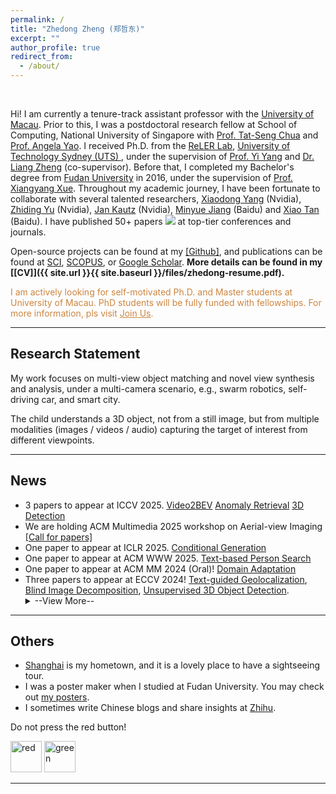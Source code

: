 ```yaml
---
permalink: /
title: "Zhedong Zheng (郑哲东)"
excerpt: ""
author_profile: true
redirect_from: 
  - /about/
---
```


<meta name="description"
  content="Zhedong Zheng is  a tenure-track assistant professor with the University of Macau, specializing in person re-identification (reID). He obtained his Ph.D. from UTS's ReLER Lab, mentored by Prof. Yi Yang and Dr. Liang Zheng. With a strong foundation from Fudan University, he has collaborated with leading experts at Nvidia and Baidu. His focus on reID underscores his dedication to advancing this vital field.">  
<meta name="keywords" content="Zhedong Zheng, Person Re-ID, Object Re-ID, Person Retrieval, Person Search" />
		   
Hi! I am currently a tenure-track assistant professor with the [University of Macau](https://www.fst.um.edu.mo/people/zhedongzheng/). Prior to this, I was a postdoctoral research fellow at School of Computing, National University of Singapore with <a href="https://www.chuatatseng.com">Prof. Tat-Seng Chua</a> and <a href="https://www.comp.nus.edu.sg/~ayao/">Prof. Angela Yao</a>. I received Ph.D. from the <a href="https://reler.net/">ReLER Lab</a>, <a href="https://www.uts.edu.au/">University of Technology Sydney (UTS) </a>, under the supervision of <a href="https://scholar.google.com/citations?user=RMSuNFwAAAAJ">Prof. Yi Yang</a> and <a href="https://zheng-lab.cecs.anu.edu.au/">Dr. Liang Zheng</a> (co-supervisor). 
Before that, I completed my Bachelor's degree from <a href="https://www.fudan.edu.cn">Fudan University</a> in 2016, under the supervision of <a href="https://scholar.google.com.au/citations?user=DTbhX6oAAAAJ&hl=en">Prof. Xiangyang Xue</a>. 
Throughout my academic journey, I have been fortunate to collaborate with several talented researchers, <a href='https://xiaodongyang.org/'>Xiaodong Yang</a> (Nvidia), <a href='https://chrisding.github.io/'>Zhiding Yu</a> (Nvidia), <a href='https://jankautz.com/'>Jan Kautz</a> (Nvidia), <a href='https://github.com/miraclebiu'>Minyue Jiang</a> (Baidu) and <a href='https://scholar.google.com/citations?user=R1rVRUkAAAAJ'>Xiao Tan</a> (Baidu). I have published 50+ papers <a href='https://scholar.google.com/citations?user=XT17oUEAAAAJ'><img src="https://img.shields.io/endpoint?logo=Google%20Scholar&url=https%3A%2F%2Fcdn.jsdelivr.net%2Fgh%2Flayumi%2Flayumi.github.io@google-scholar-stats%2Fgs_data_shieldsio.json&labelColor=f6f6f6&color=9cf&style=flat&label=citations"></a> at top-tier conferences and journals.

Open-source projects can be found at my <a href='https://github.com/layumi'>[Github]</a>, and publications can be found at  [SCI](https://www.webofscience.com/wos/author/record/434956), [SCOPUS](https://www.scopus.com/authid/detail.uri?authorId=57200174037), or [Google Scholar](https://scholar.google.com/citations?hl=en&user=XT17oUEAAAAJ). <strong>More details can be found in my [[CV]]({{ site.url }}{{ site.baseurl }}/files/zhedong-resume.pdf). </strong>

<p style="color: #CD853F;">I am actively looking for self-motivated Ph.D. and Master students at University of Macau. PhD students will be fully funded with fellowships. For more information, pls visit <a href="https://www.zdzheng.xyz/recruitment/" style="color: #CD853F;">Join Us</a>.</p>
<!---
<ul>
<li> <mark>If you are a NUS Undergraduate / Master student who is interested in doing research/project with me, please contact me via email with your CV. My current email address is zdzheng AT nus.edu.sg . We will have at least two mentors to guide you and provide gpu resource supports.</mark></li> 
</ul>
-->	
<hr>



<h2><i class="fa-regular fa-compass fa-shake"></i> Research Statement</h2>

My work focuses on multi-view object matching and novel view synthesis and analysis, under a multi-camera scenario, e.g., swarm robotics, self-driving car, and smart city.

The child understands a 3D object, not from a still image, but from multiple modalities (images / videos / audio) capturing the target of interest from different viewpoints.

<!---
Big data is the primary part of training data-driven models. There remain three scientific questions. 

- Data Generation:  How to obtain more data? Due to the annotation costs and privacy concerns,  we usually could not access the large-scale data easily.  

- Prior Knowledge:  Does more data mean a better model? Deep learning also demands a deep understanding of data (robustness and explainability).

- Efficiency:  How to train on million-scale data? What data matters most? Efficient training and inference is needed.  

AI is not when a computer can write poetry. AI is when a computer want to write poetry. 
-->
<hr>


<h2><i class="fa-solid fa-mug-hot fa-bounce"></i> News</h2>
<ul>
<li> 3 papers to appear at ICCV 2025. <a href="https://www.zdzheng.xyz/publication/Video2BE2024">Video2BEV</a> <a href="https://www.zdzheng.xyz/publication/Beyond-W2024">Anomaly Retrieval</a> <a href="https://www.zdzheng.xyz/publication/Harnessi2024">3D Detection</a>  </li>
<li> We are holding ACM Multimedia 2025 workshop on Aerial-view Imaging <a href="https://www.zdzheng.xyz/ACMMM2025Workshop-UAV/">[Call for papers]</a>  </li>
<li> One paper to appear at ICLR 2025. <a href="https://www.zdzheng.xyz/publication/Ctrl-u-R2025">Conditional Generation</a> </li>
<li> One paper to appear at ACM WWW 2025. <a href="https://www.zdzheng.xyz/publication/From-Dat2025">Text-based Person Search</a> </li>
<li> One paper to appear at ACM MM 2024 (Oral)! <a href="https://www.zdzheng.xyz/publication/Transfer2024">Domain Adaptation</a> </li>
<li> Three papers to appear at ECCV 2024! <a href="https://www.zdzheng.xyz/publication/Towards-2024">Text-guided Geolocalization</a>, <a href="https://www.zdzheng.xyz/publication/Depth-aw2024">Blind Image Decomposition</a>, <a href="https://www.zdzheng.xyz/publication/Approach2024">Unsupervised 3D Object Detection</a>.</li> 
<details>
	<summary>--View More--</summary>
<li> We are holding two workshops at ACM Multimedia 2024 on Aerial-view Imaging <a href="https://www.zdzheng.xyz/ACMMM2024Workshop-UAV/">[Call for papers]</a> and Deep Multimodal Learning <a href="https://videorelation.nextcenter.org/MMGR24/">[Call for papers]</a> (EI-indexed).   </li>
<li> One paper to appear at ICLR 2024 on Compositional Image Retrieval <a href="https://www.zdzheng.xyz/publication/Composed2024">[link]</a> <a href="https://github.com/Monoxide-Chen/uncertainty_retrieval">[code]</a> . </li> 
<li> We are holding one workshop at ACM ICMR 2024 on Multimedia Object Re-identification <a href="https://www.zdzheng.xyz/MORE2024/">[Call for papers]</a> (EI-indexed).  </li>
<li> Two papers to appear at ACM Multimedia 2023 on Text-image re-ID <a href="https://www.zdzheng.xyz/publication/Towards-2023">[link]</a> and Domain Adaptation <a href="https://www.zdzheng.xyz/publication/PiPa-Pix2023">[link]</a></li>
<li> We are holding two workshops at ACM Multimedia 2023 on Aerial-view Imaging <a href="https://zdzheng.xyz/ACMMM2023Workshop/">[Call for papers]</a> and Deep Multimodal Learning <a href="https://videorelation.nextcenter.org/MMIR23/">[Call for papers]</a> (EI-indexed).   </li>
<li> Two papers to appear at CVPR 2023. </li>
<li> One paper on Adversarial Retrieval Attacking is accepted by IJCV 2022. <a href="https://zdzheng.xyz/publication/U-turn-C2022">[link]</a></li> 
<li> One paper on 3D Human Re-id is accepted by TNNLS 2022. <a href="https://zdzheng.xyz/publication/Paramete2022">[link]</a></li> 
<li> One AdaBoost Domain Adaptation paper is accepted by TIP 2022. <a href="https://zdzheng.xyz/publication/Adaptive2022">[link]</a></li> 
<li> One Drone-based Geolocalization paper is accepted by TIP 2022. <a href="https://zdzheng.xyz/publication/Joint-Re2022">[link]</a></li> 
<li> One Nerf paper to appear at CVPR 2022. <a href="https://zdzheng.xyz/publication/Multi-Vi2022">[link]</a></li> 
<li> We are holding the special session at ICME 2022 on Beyond Accuracy: Responsible, Responsive, and Robust Multimedia Retrieval. <a href="https://zdzheng.xyz/ICME2022SS/">[Call for papers]</a>  </li>
<li> My Ph.D. thesis was on the Chancellor's List. </li>
<li> I was awarded 2021 IEEE Circuits and Systems Society Outstanding Young Author Award. Thanks a lot for  supports and understanding from my supervisors and friends. <a href="https://ieee-cas.org/award/outstanding-paper-awards/outstanding-young-author-award#recipients">[link]</a> </li>
<li> One paper on Uncertainty is accepted by IJCV 2021. 
	<a href="https://zdzheng.xyz/publication/Recti2021">[PDF]</a> <a href="https://github.com/layumi/Seg_Uncertainty">[code]</a> </li>
<li> We have released a new Drone-view Geo-localization Dataset, ACM Multimedia 2020.<strong> 
	<a href="https://zdzheng.xyz/publication/Unive2020">[PDF]</a>
	<a href="https://github.com/layumi/University1652-Baseline">[Dataset]</a> <a href="https://www.youtube.com/embed/dzxXPp8tVn4?vq=hd1080">[Video]</a> <a href="https://zdzheng.xyz/files/ACM-MM-Talk.pdf">[Slide]</a></strong> </li>
</details>
</ul>
<!---	
<li> People live in a 3D world. Why not conduct representation learning in the 3D space? <a href="https://arxiv.org/abs/2006.04569">[arXiv]</a> <a href="https://github.com/layumi/person-reid-3d">[code]</a></li>
<li> We have achieved the <strong>1st</strong> place in AICity Challenge Vehicle Re-id Track, CVPR 2020. <a href="https://github.com/layumi/AICIty-reID-2020">[code] </a></li>
<li> Two papers to appear at IJCAI 2020. <a href="https://zdzheng.xyz/publication/Unsup2020">[PDF1]</a><a href="https://github.com/layumi/Seg_Uncertainty">[code1]</a><a href="https://zdzheng.xyz/publication/Real-2020">[PDF2]</a>
	<a href="https://github.com/huangzhikun1995/IPM-Net">[code2]</a></li>
<li> One paper to appear at CVPR 2019 as oral presentation. <a href="https://zdzheng.xyz/publication/Joint2019">[PDF]</a><a href="https://www.youtube.com/watch?v=ubCrEAIpQs4">[3-min video]</a> <a href="https://github.com/NVlabs/DG-Net">[code]</a></li>
<li> One paper to appear at ECCV 2018. <a href="https://arxiv.org/abd/1807.08260">[arXiv]</a> <a href="https://github.com/RoyalVane/MMAN">[code]</a> </li>
<li> One paper to appear at CVPR 2018. <a href="https://arxiv.org/abs/1711.10295">[arXiv]</a> <a href="https://github.com/zhunzhong07/CamStyle">[code]</a> </li>
<li> One paper to appear at ICCV 2017 as spotlight presentation. <a href="https://arxiv.org/abs/1701.07717">[arXiv]</a> <a href="https://github.com/layumi/Person-reID_GAN"> [code]</a> </li>
-->

<hr>


<h2><i class="fa-solid fa-palette fa-beat"></i> Others</h2>
<ul>
<li>  <a href="https://www.youtube.com/watch?v=kI3Oc-sxSoA">Shanghai</a> is my hometown, and it is a lovely place to have a sightseeing tour. </li>
<li>  I was a poster maker when I studied at Fudan University. You may check out <a href="https://www.zdzheng.xyz/poster_page">my posters</a>.</li>
<li>  I sometimes write Chinese blogs and share insights at <a href="https://www.zhihu.com/people/zhengzhedong">Zhihu</a>.</li>
</ul>
Do not press the red button!

<a href="https://zdzheng.xyz/redbutton.html"> <img src="https://zdzheng.xyz/images/red.jpeg" alt="red" width="50" height="50"></a>
<a href="https://zdzheng.xyz/greenbutton.html"> <img src="https://zdzheng.xyz/images/green.jpeg" alt="green" width="50" height="50"> </a>

<hr>

<div style='width:300px;height:150px;margin:0 auto'>
<link rel="preconnect" href="//cdn.clustrmaps.com">
<link rel="dns-prefetch" href="//cdn.clustrmaps.com">
<script type='text/javascript' id='clustrmaps' src='//cdn.clustrmaps.com/map_v2.js?d=mhnrYabZI2bz_eHk1W_A8VvNxtAjYBrWfIfxbLnTRPQ&cmo=faa659&cl=ffffff&w=a' async></script>
</div>

<div>
<script type="application/ld+json">
		    { "@context": "https://schema.org", 
		     "@type": "Person",
			 "name": "Zhedong Zheng",
			 "gender": "Male",
			 "Description": "Computer Vision Researcher",
			 "jobTitle": "Assistant Professor at the University of Macau",
			 "alumniOf": [
			 	{
			 	 "@type": "EducationalOrganization",
			 	 "name": "University of Technology Sydney"
			 	},
			 	{
			 	 "@type": "EducationalOrganization",
			 	 "name": "Fudan University"
			 	}
			 ],
			 "url": "https://zdzheng.xyz",
			 "image": "https://zdzheng.xyz/images/profile.webp",
			 "sameAs": [
			 	"https://www.researchgate.net/profile/Zhedong-Zheng-2",
				"https://www.facebook.com/zhedongzheng12",
				"https://www.linkedin.com/in/zhedongzheng",
				"https://github.com/layumi",
				"https://scholar.google.com/citations?user=XT17oUEAAAAJ",
				"http://orcid.org/0000-0002-2434-9050",
				"https://www.zhihu.com/people/zhengzhedong"
			 	]
	        }
</script>
</div>




  


